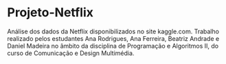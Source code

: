 # Projeto-Netflix
Análise dos dados da Netflix disponibilizados no site kaggle.com. Trabalho realizado pelos estudantes Ana Rodrigues, Ana Ferreira, Beatriz Andrade e Daniel Madeira no âmbito da disciplina de Programação e Algoritmos II, do curso de Comunicação e Design Multimédia.
